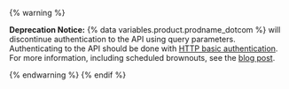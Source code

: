 
{% warning %}

**Deprecation Notice:** {% data variables.product.prodname_dotcom %} will discontinue authentication to the API using query parameters. Authenticating to the API should be done with [HTTP basic authentication](/rest/overview/other-authentication-methods#via-oauth-and-personal-access-tokens).  For more information, including scheduled brownouts, see the [blog post](https://developer.github.com/changes/2020-02-10-deprecating-auth-through-query-param/).



{% endwarning %}
{% endif %}
